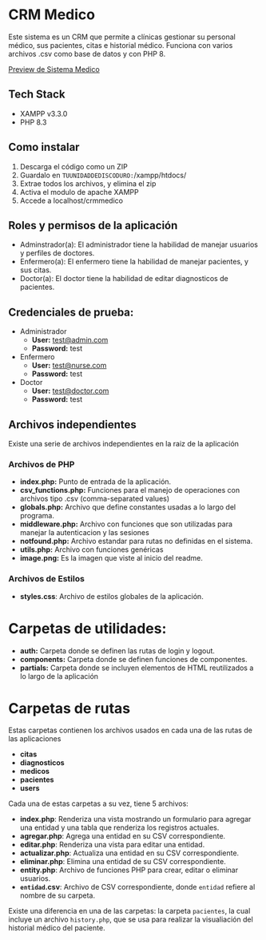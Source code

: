 # CRM Medico

Este sistema es un CRM que permite a clínicas gestionar su personal médico, sus pacientes, citas e historial médico. Funciona con varios archivos .csv como base de datos y con PHP 8.

[Preview de Sistema Medico](image.png)

## Tech Stack

- XAMPP v3.3.0
- PHP 8.3

## Como instalar

1. Descarga el código como un ZIP
2. Guardalo en `TUUNIDADDEDISCODURO:`/xampp/htdocs/
3. Extrae todos los archivos, y elimina el zip
4. Activa el modulo de apache XAMPP
5. Accede a localhost/crmmedico

## Roles y permisos de la aplicación

- Adminstrador(a): El administrador tiene la habilidad de manejar usuarios y perfiles de doctores.
- Enfermero(a): El enfermero tiene la habilidad de manejar pacientes, y sus citas.
- Doctor(a): El doctor tiene la habilidad de editar diagnosticos de pacientes.

## Credenciales de prueba:

- Administrador
  - **User:** test@admin.com
  - **Password:** test
- Enfermero
  - **User:** test@nurse.com
  - **Password:** test
- Doctor
  - **User:** test@doctor.com
  - **Password:** test

## Archivos independientes

Existe una serie de archivos independientes en la raiz de la aplicación

### Archivos de PHP

- **index.php:** Punto de entrada de la aplicación.
- **csv_functions.php:** Funciones para el manejo de operaciones con archivos tipo .csv (comma-separated values)
- **globals.php:** Archivo que define constantes usadas a lo largo del programa.
- **middleware.php:** Archivo con funciones que son utilizadas para manejar la autenticacion y las sesiones
- **notfound.php:** Archivo estandar para rutas no definidas en el sistema.
- **utils.php:** Archivo con funciones genéricas
- **image.png:** Es la imagen que viste al inicio del readme.

### Archivos de Estilos

- **styles.css**: Archivo de estilos globales de la aplicación.

# Carpetas de utilidades:

- **auth:** Carpeta donde se definen las rutas de login y logout.
- **components:** Carpeta donde se definen funciones de componentes.
- **partials:** Carpeta donde se incluyen elementos de HTML reutilizados a lo largo de la aplicación

# Carpetas de rutas

Estas carpetas contienen los archivos usados en cada una de las rutas de las aplicaciones

- **citas**
- **diagnosticos**
- **medicos**
- **pacientes**
- **users**

Cada una de estas carpetas a su vez, tiene 5 archivos:

- **index.php**: Renderiza una vista mostrando un formulario para agregar una entidad y una tabla que renderiza los registros actuales.
- **agregar.php**: Agrega una entidad en su CSV correspondiente.
- **editar.php**: Renderiza una vista para editar una entidad.
- **actualizar.php**: Actualiza una entidad en su CSV correspondiente.
- **eliminar.php**: Elimina una entidad de su CSV correspondiente.
- **entity.php**: Archivo de funciones PHP para crear, editar o eliminar usuarios.
- **`entidad`.csv**: Archivo de CSV correspondiente, donde `entidad` refiere al nombre de su carpeta.

Existe una diferencia en una de las carpetas: la carpeta `pacientes`, la cual incluye un archivo `history.php`, que se usa para realizar la visualiación del historial médico del paciente.
